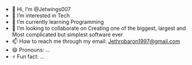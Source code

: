 - 👋 Hi, I’m @Jetwings007
- 👀 I’m interested in Tech
- 🌱 I’m currently learning Programming
- 💞️ I’m looking to collaborate on Creating one of the biggest, largest and Most complicated but simplest software ever
- 📫 How to reach me through my email: Jethrobaron1997@gmail.com
- 😄 Pronouns: ...
- ⚡ Fun fact: ...

<!---
Jetwings007/Jetwings007 is a ✨ special ✨ repository because its `README.md` (this file) appears on your GitHub profile.
You can click the Preview link to take a look at your changes.
--->
